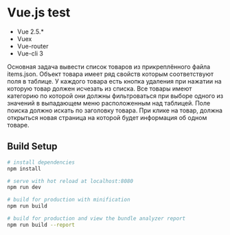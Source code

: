 # Vue.js test


* Vue 2.5.*
* Vuex
* Vue-router
* Vue-cli 3 

Основная задача вывести список товаров из прикреплённого файла items.json. Объект товара имеет ряд свойств которым соответствуют поля в таблице. У каждого товара есть кнопка удаления при нажатии на которую товар должен исчезать из списка. 
Все товары имеют категорию по которой они должны фильтроваться при выборе одного из значений в выпадающем меню расположенным над таблицей. Поле поиска должно искать по заголовку товара.
При клике на товар, должна открыться новая страница на которой будет информация об одном товаре.



## Build Setup

``` bash
# install dependencies
npm install

# serve with hot reload at localhost:8080
npm run dev

# build for production with minification
npm run build

# build for production and view the bundle analyzer report
npm run build --report
```


